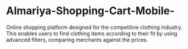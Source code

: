# Almariya-Shopping-Cart-Mobile-
Online shopping platform designed for the competitive clothing industry. This enables users to find clothing items according to their fit by using advanced filters, comparing merchants against the prices.
